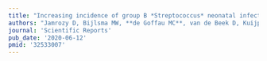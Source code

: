 ```yaml
---
title: "Increasing incidence of group B *Streptococcus* neonatal infections in the Netherlands is associated with clonal expansion of CC17 and CC23"
authors: "Jamrozy D, Bijlsma MW, **de Goffau MC**, van de Beek D, Kuijpers TW, **Parkhill J**, van der Ende A, Bentley SD."
journal: 'Scientific Reports'
pub_date: '2020-06-12'
pmid: '32533007'
---
```

